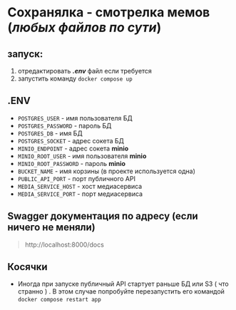 # Сохранялка - смотрелка мемов (_любых файлов по сути_)

## запуск:
1. отредактировать ___.env___ файл если требуется
2. запустить команду ```docker compose up```

## .ENV
* ```POSTGRES_USER``` - имя пользователя БД 
* ```POSTGRES_PASSWORD``` - пароль БД
* ```POSTGRES_DB``` - имя БД
* ```POSTGRES_SOCKET``` - адрес сокета БД 
* ```MINIO_ENDPOINT``` - адрес сокета **minio** 
* ```MINIO_ROOT_USER``` - имя пользователя **minio**
* ```MINIO_ROOT_PASSWORD``` - пароль **minio**
* ```BUCKET_NAME``` - имя корзины (в проекте используется одна)
* ```PUBLIC_API_PORT``` - порт публичного API
* ```MEDIA_SERVICE_HOST``` - хост медиасервиса
* ```MEDIA_SERVICE_PORT``` - порт медиасервиса

## Swagger документация по адресу (если ничего не меняли)
> http://localhost:8000/docs

## Косячки
* Иногда при запуске публичный API стартует раньше БД или S3 ( что странно )
. В этом случае попробуйте перезапустить его командой 
```docker compose restart app```